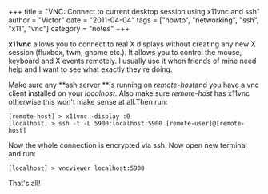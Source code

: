 +++
title = "VNC: Connect to current desktop session using x11vnc and ssh"
author = "Victor"
date = "2011-04-04"
tags = ["howto", "networking", "ssh", "x11", "vnc"]
category = "notes"
+++

**x11vnc** allows you to connect to real X displays without creating any new X session (fluxbox, twm, gnome etc.). It allows you to control the mouse, keyboard and X events remotely. I usually use it when friends of mine need help and I want to see what exactly they're doing.

Make sure any **ssh server **is running on *remote-host*and you have a vnc client installed on your *localhost*. Also make sure *remote-host* has x11vnc otherwise this won't make sense at all.Then run:

~~~.shell
[remote-host] > x11vnc -display :0
[localhost] > ssh -t -L 5900:localhost:5900 [remote-user]@[remote-host]
~~~

Now the whole connection is encrypted via ssh. Now open new terminal and run:

~~~.shell
[localhost] > vncviewer localhost:5900
~~~

That's all!
